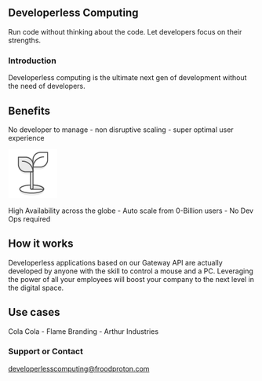 ## Developerless Computing

Run code without thinking about the code. Let developers focus on their strengths.

### Introduction
Developerless computing is the ultimate next gen of development without the need of developers. 

## Benefits
No developer to manage  -   non disruptive scaling  -   super optimal user experience

![](/100x100_benefit_green.png)


High Availability across the globe  -    Auto scale from 0-Billion users  -   No Dev Ops required     



## How it works
Developerless applications based on our Gateway API are actually developed by anyone with the skill to control a mouse and a PC. Leveraging the power of all your employees will boost your company to the next level in the digital space. 

## Use cases
Cola Cola - Flame Branding - Arthur Industries 

### Support or Contact

developerlesscomputing@froodproton.com
